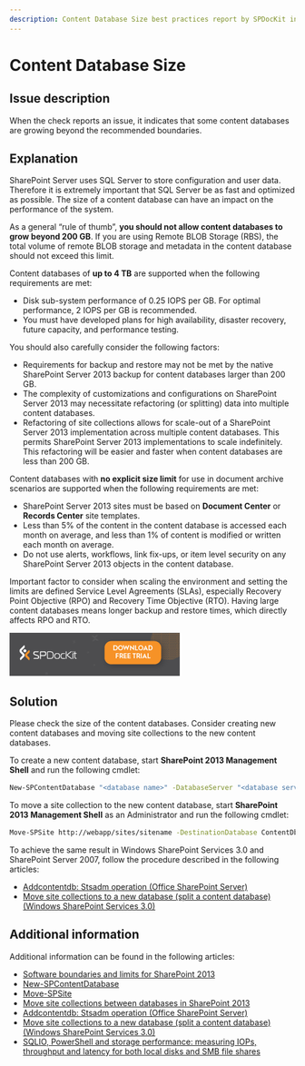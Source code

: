 ```yaml
---
description: Content Database Size best practices report by SPDocKit indicates that some content databases are growing beyond the recommended boundaries.
---
```


# Content Database Size

## Issue description

When the check reports an issue, it indicates that some content databases are growing beyond the recommended boundaries.

## Explanation

SharePoint Server uses SQL Server to store configuration and user data. Therefore it is extremely important that SQL Server be as fast and optimized as possible. The size of a content database can have an impact on the performance of the system.

As a general “rule of thumb”, **you should not allow content databases to grow beyond 200 GB**. If you are using Remote BLOB Storage \(RBS\), the total volume of remote BLOB storage and metadata in the content database should not exceed this limit.

Content databases of **up to 4 TB** are supported when the following requirements are met:

* Disk sub-system performance of 0.25 IOPS per GB. For optimal performance, 2 IOPS per GB is recommended.
* You must have developed plans for high availability, disaster recovery, future capacity, and performance testing.

You should also carefully consider the following factors:

* Requirements for backup and restore may not be met by the native SharePoint Server 2013 backup for content databases larger than 200 GB.
* The complexity of customizations and configurations on SharePoint Server 2013 may necessitate refactoring \(or splitting\) data into multiple content databases.
* Refactoring of site collections allows for scale-out of a SharePoint Server 2013 implementation across multiple content databases. This permits SharePoint Server 2013 implementations to scale indefinitely. This refactoring will be easier and faster when content databases are less than 200 GB.

Content databases with **no explicit size limit** for use in document archive scenarios are supported when the following requirements are met:

* SharePoint Server 2013 sites must be based on **Document Center** or **Records Center** site templates.
* Less than 5% of the content in the content database is accessed each month on average, and less than 1% of content is modified or written each month on average.
* Do not use alerts, workflows, link fix-ups, or item level security on any SharePoint Server 2013 objects in the content database.

Important factor to consider when scaling the environment and setting the limits are defined Service Level Agreements \(SLAs\), especially Recovery Point Objective \(RPO\) and Recovery Time Objective \(RTO\). Having large content databases means longer backup and restore times, which directly affects RPO and RTO.

[![Download SPDocKit](../../../.gitbook/assets/spdockit_download.png)](http://bit.ly/2US0Zna)

## Solution

Please check the size of the content databases. Consider creating new content databases and moving site collections to the new content databases.

To create a new content database, start **SharePoint 2013 Management Shell** and run the following cmdlet:

```bash
New-SPContentDatabase "<database name>" -DatabaseServer "<database server / alias>" -WebApplication http://sitename
```

To move a site collection to the new content database, start **SharePoint 2013 Management Shell** as an Administrator and run the following cmdlet:

```bash
Move-SPSite http://webapp/sites/sitename -DestinationDatabase ContentDb2
```

To achieve the same result in Windows SharePoint Services 3.0 and SharePoint Server 2007, follow the procedure described in the following articles:

* [Addcontentdb: Stsadm operation \(Office SharePoint Server\)](https://technet.microsoft.com/en-us/library/cc263422%28v=office.12%29.aspx)
* [Move site collections to a new database \(split a content database\) \(Windows SharePoint Services 3.0\)](https://technet.microsoft.com/en-us/library/cc825327%28v=office.12%29.aspx)

## Additional information

Additional information can be found in the following articles:

* [Software boundaries and limits for SharePoint 2013](https://technet.microsoft.com/en-us/library/cc262787.aspx)
* [New-SPContentDatabase](https://technet.microsoft.com/en-us/library/ff607572.aspx)
* [Move-SPSite](https://technet.microsoft.com/en-us/library/ff607915.aspx)
* [Move site collections between databases in SharePoint 2013](https://technet.microsoft.com/en-us/library/cc825328.aspx)
* [Addcontentdb: Stsadm operation \(Office SharePoint Server\)](https://technet.microsoft.com/en-us/library/cc263422%28v=office.12%29.aspx)
* [Move site collections to a new database \(split a content database\) \(Windows SharePoint Services 3.0\)](https://technet.microsoft.com/en-us/library/cc825327%28v=office.12%29.aspx)
* [SQLIO, PowerShell and storage performance: measuring IOPs, throughput and latency for both local disks and SMB file shares](https://blogs.technet.microsoft.com/josebda/2013/03/28/sqlio-powershell-and-storage-performance-measuring-iops-throughput-and-latency-for-both-local-disks-and-smb-file-shares/)

